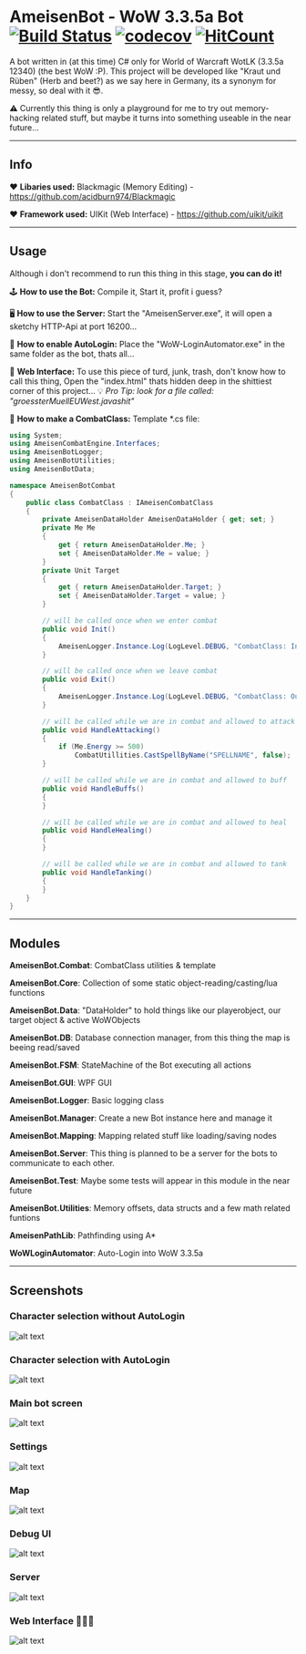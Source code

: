 # AmeisenBot - WoW 3.3.5a Bot [![Build Status](https://jenkins.jnns.de/buildStatus/icon?job=AmeisenBot)](https://jenkins.jnns.de/job/AmeisenBot/) [![codecov](https://codecov.io/gh/Jnnshschl/WoW-3.3.5a-Bot/branch/master/graph/badge.svg)](https://codecov.io/gh/Jnnshschl/WoW-3.3.5a-Bot) [![HitCount](http://hits.dwyl.io/jnnshschl/WoW-3.3.5a-Bot.svg)](http://hits.dwyl.io/jnnshschl/WoW-3.3.5a-Bot)


A bot written in (at this time) C# only for World of Warcraft WotLK (3.3.5a 12340) (the best WoW :P).
This project will be developed like "Kraut und Rüben" (Herb and beet?) as we say here in Germany, its a synonym for messy, so deal with it 😎.

⚠️ Currently this thing is only a playground for me to try out memory-hacking related stuff, but maybe it turns into something useable in the near future...

---
## Info

❤️ **Libaries used:** Blackmagic (Memory Editing) - https://github.com/acidburn974/Blackmagic

❤️ **Framework used:** UIKit (Web Interface) - https://github.com/uikit/uikit

---
## Usage

Although i don't recommend to run this thing in this stage, **you can do it!**

🕹️ **How to use the Bot:**
Compile it, Start it, profit i guess?

🖥️ **How to use the Server:**
Start the "AmeisenServer.exe", it will open a sketchy HTTP-Api at port 16200...

🌵 **How to enable AutoLogin:**
Place the "WoW-LoginAutomator.exe" in the same folder as the bot, thats all...

💩 **Web Interface:**
To use this piece of turd, junk, trash, don't know how to call this thing, Open the "index.html" thats hidden deep in the shittiest corner of this project...
💡 *Pro Tip: look for a file called: "groessterMuellEUWest.javashit"*

🔪 **How to make a CombatClass:**
Template \*.cs file:
```c#
using System;
using AmeisenCombatEngine.Interfaces;
using AmeisenBotLogger;
using AmeisenBotUtilities;
using AmeisenBotData;

namespace AmeisenBotCombat
{
    public class CombatClass : IAmeisenCombatClass
    {
        private AmeisenDataHolder AmeisenDataHolder { get; set; }
        private Me Me
        {
            get { return AmeisenDataHolder.Me; }
            set { AmeisenDataHolder.Me = value; }
        }
        private Unit Target
        {
            get { return AmeisenDataHolder.Target; }
            set { AmeisenDataHolder.Target = value; }
        }

        // will be called once when we enter combat
        public void Init()
        {
            AmeisenLogger.Instance.Log(LogLevel.DEBUG, "CombatClass: In combat now", this);
        }

        // will be called once when we leave combat
        public void Exit()
        {
            AmeisenLogger.Instance.Log(LogLevel.DEBUG, "CombatClass: Out of combat now", this);
        }

        // will be called while we are in combat and allowed to attack
        public void HandleAttacking()
        {
            if (Me.Energy >= 500)
                CombatUtillities.CastSpellByName("SPELLNAME", false);
        }

        // will be called while we are in combat and allowed to buff
        public void HandleBuffs()
        {
        }

        // will be called while we are in combat and allowed to heal
        public void HandleHealing()
        {
        }

        // will be called while we are in combat and allowed to tank
        public void HandleTanking()
        {
        }
    }
}
```

---
## Modules
**AmeisenBot.Combat**: CombatClass utilities & template

**AmeisenBot.Core**: Collection of some static object-reading/casting/lua functions

**AmeisenBot.Data**: "DataHolder" to hold things like our playerobject, our target object & active WoWObjects

**AmeisenBot.DB**: Database connection manager, from this thing the map is beeing read/saved

**AmeisenBot.FSM**: StateMachine of the Bot executing all actions

**AmeisenBot.GUI**: WPF GUI

**AmeisenBot.Logger**: Basic logging class

**AmeisenBot.Manager**: Create a new Bot instance here and manage it

**AmeisenBot.Mapping**: Mapping related stuff like loading/saving nodes

**AmeisenBot.Server**: This thing is planned to be a server for the bots to communicate to each other.

**AmeisenBot.Test**: Maybe some tests will appear in this module in the near future

**AmeisenBot.Utilities**: Memory offsets, data structs and a few math related funtions


**AmeisenPathLib**: Pathfinding using A*

**WoWLoginAutomator**: Auto-Login into WoW 3.3.5a

---
## Screenshots

### Character selection without AutoLogin

![alt text](https://github.com/Jnnshschl/WoW-3.3.5a-Bot/blob/master/images/charselect.PNG?raw=true "Character selection")

### Character selection with AutoLogin

![alt text](https://github.com/Jnnshschl/WoW-3.3.5a-Bot/blob/master/images/charselect_auto.PNG?raw=true "Character selection Autologin")

### Main bot screen

![alt text](https://github.com/Jnnshschl/WoW-3.3.5a-Bot/blob/master/images/mainscreen.PNG?raw=true "Mainscreen")

### Settings

![alt text](https://github.com/Jnnshschl/WoW-3.3.5a-Bot/blob/master/images/settings.PNG?raw=true "Settings")

### Map

![alt text](https://github.com/Jnnshschl/WoW-3.3.5a-Bot/blob/master/images/map.PNG?raw=true "Map")

### Debug UI

![alt text](https://github.com/Jnnshschl/WoW-3.3.5a-Bot/blob/master/images/debug.PNG?raw=true "Debug GUI")

### Server

![alt text](https://github.com/Jnnshschl/WoW-3.3.5a-Bot/blob/master/images/server.PNG?raw=true "Server")

### Web Interface 💩💩💩

![alt text](https://github.com/Jnnshschl/WoW-3.3.5a-Bot/blob/master/images/webinterface.PNG?raw=true "Web Interface")
